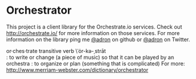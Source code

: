Orchestrator
============

This project is a client library for the Orchestrate.io services. Check out http://orchestrate.io/ for more information on those services. For more information on the library ping me [@adron](https://github.com/Adron) on github or [@adron](https://twitter.com/Adron) on Twitter.

or·ches·trate transitive verb \ˈȯr-kə-ˌstrāt\
: to write or change (a piece of music) so that it can be played by an orchestra
: to organize or plan (something that is complicated)
For more: http://www.merriam-webster.com/dictionary/orchestrator